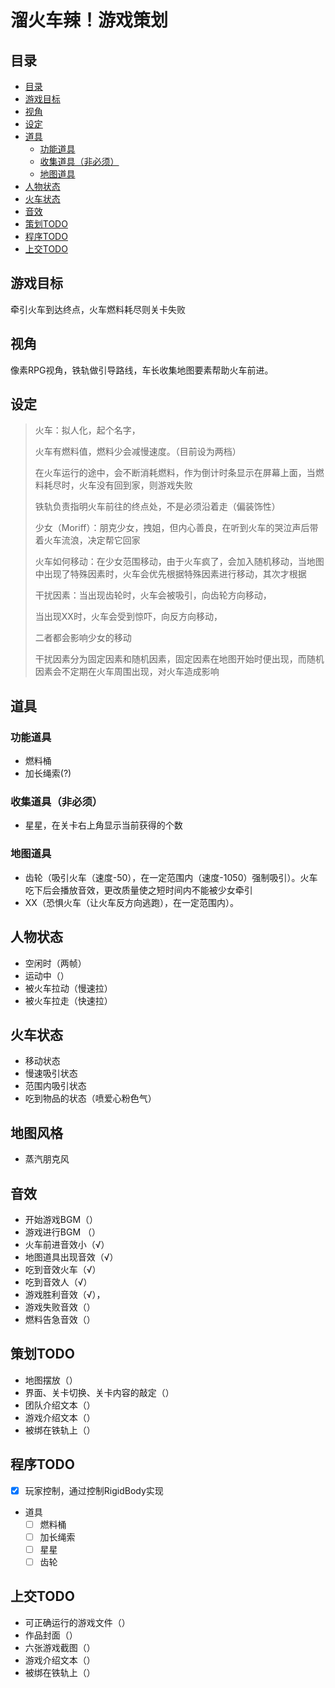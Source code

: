 # **溜火车辣！游戏策划**

## 目录
- [目录](#目录)
- [游戏目标](#游戏目标)
- [视角](#视角)
- [设定](#设定)
- [道具](#道具)
  - [功能道具](#功能道具)
  - [收集道具（非必须）](#收集道具非必须)
  - [地图道具](#地图道具)
- [人物状态](#人物状态)
- [火车状态](#火车状态)
- [音效](#音效)
- [策划TODO](#策划todo)
- [程序TODO](#程序todo)
- [上交TODO](#上交todo)

## 游戏目标

牵引火车到达终点，火车燃料耗尽则关卡失败

## 视角

像素RPG视角，铁轨做引导路线，车长收集地图要素帮助火车前进。

## 设定

> 火车：拟人化，起个名字，
>
> 火车有燃料值，燃料少会减慢速度。（目前设为两档）
>
> 在火车运行的途中，会不断消耗燃料，作为倒计时条显示在屏幕上面，当燃料耗尽时，火车没有回到家，则游戏失败
>
> 铁轨负责指明火车前往的终点处，不是必须沿着走（偏装饰性）
>
> 少女（Moriff）：朋克少女，拽姐，但内心善良，在听到火车的哭泣声后带着火车流浪，决定帮它回家
>
> 火车如何移动：在少女范围移动，由于火车疯了，会加入随机移动，当地图中出现了特殊因素时，火车会优先根据特殊因素进行移动，其次才根据
>
> 干扰因素：当出现齿轮时，火车会被吸引，向齿轮方向移动，
>
> 当出现XX时，火车会受到惊吓，向反方向移动，
>
> 二者都会影响少女的移动
>
> 干扰因素分为固定因素和随机因素，固定因素在地图开始时便出现，而随机因素会不定期在火车周围出现，对火车造成影响

## 道具

### 功能道具

- 燃料桶
- 加长绳索(?)

### 收集道具（非必须）

- 星星，在关卡右上角显示当前获得的个数

### 地图道具

- 齿轮（吸引火车（速度-50），在一定范围内（速度-1050）强制吸引）。火车吃下后会播放音效，更改质量使之短时间内不能被少女牵引
- XX（恐惧火车（让火车反方向逃跑），在一定范围内）。

## 人物状态

- 空闲时（两帧）
- 运动中（）
- 被火车拉动（慢速拉）
- 被火车拉走（快速拉）

## 火车状态

- 移动状态
- 慢速吸引状态
- 范围内吸引状态
- 吃到物品的状态（喷爱心粉色气）

## 地图风格

- 蒸汽朋克风

## 音效

- 开始游戏BGM（） 
- 游戏进行BGM （）
- 火车前进音效小（√）
- 地图道具出现音效（√）  
- 吃到音效火车（√）
- 吃到音效人（√）
- 游戏胜利音效（√），
- 游戏失败音效（）
- 燃料告急音效（）

## 策划TODO
- 地图摆放（）
- 界面、关卡切换、关卡内容的敲定（）
- 团队介绍文本（）
- 游戏介绍文本（）
- 被绑在铁轨上（）

## 程序TODO

- [x] 玩家控制，通过控制RigidBody实现
- 道具
  - [ ] 燃料桶
  - [ ] 加长绳索
  - [ ] 星星
  - [ ] 齿轮
## 上交TODO

- 可正确运行的游戏文件（）
- 作品封面（）
- 六张游戏截图（）
- 游戏介绍文本（）
- 被绑在铁轨上（）
